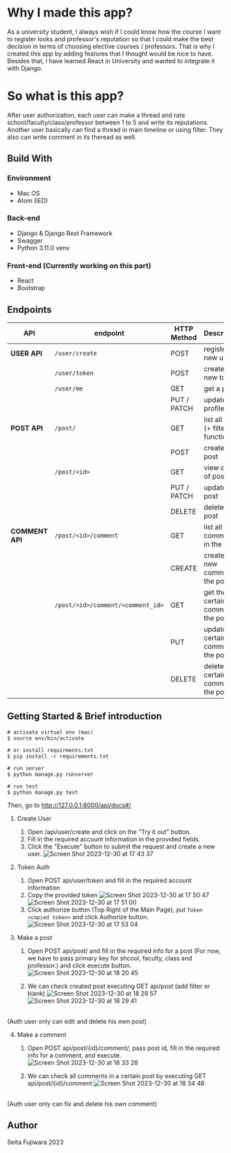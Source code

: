 # Why I made this app?
As a university student, I always wish if I could know how the course I want to register looks and professor's reputation so that I could make the best decision in terms of choosing elective courses / professors.
That is why I created this app by adding features that I thought would be nice to have. Besides that, I have learned React in University and wanted to integrate it with Django.


# So what is this app?
After user authorization, each user can make a thread and rate school/faculty/class/professor between 1 to 5 and write its reputations. Another user basically can find a thread in main timeline or using filter.
They also can write comment in its theread as well. 


## Build With

### Environment
- Mac OS
- Atom (IED)

### Back-end 
- Django & Django Rest Framework <br>
- Swagger
- Python 3.11.0 venv
  
### Front-end (Currently working on this part)
- React
- Bootstrap


## Endpoints
| API | endpoint | HTTP Method | Description |
| --- | --- | --- | --- |
| **USER API** | `/user/create` | POST | register a new user |
| | `/user/token` | POST | create a new token |
| | `/user/me` | GET | get a profile |
| | | PUT / PATCH | update a profile |
| **POST API** | `/post/` | GET| list all posts (+ filter function)|
| | | POST | create a post |
| | `/post/<id>` | GET | view details of post |
| | | PUT / PATCH | update a post |
| | | DELETE | delete a post |
| **COMMENT API** | `/post/<id>/comment` | GET| list all comments in the post |
| | | CREATE | create a new comment in the post |
| | `/post/<id>/comment/<comment_id>` | GET | get the certain comment in the post |
| | | PUT | update the certain comment in the post |
| | | DELETE | delete the certain comment in the post |

## Getting Started & Brief introduction

```
# activate virtual env (mac)
$ source env/bin/activate

# or install requirments.txt
$ pip install -r requirements.txt

# run server
$ python manage.py runserver

# run test
$ python manage.py test
```
Then, go to http://127.0.0.1:8000/api/docs#/

1. Create User 
    1. Open /api/user/create and click on the "Try it out" button.
    2. Fill in the required account information in the provided fields.
    3. Click the "Execute" button to submit the request and create a new user.
![Screen Shot 2023-12-30 at 17 43 37](https://github.com/seita-f/Grading-Board-DRF-React/assets/128184233/4a7f6f3f-cb6d-4e0d-8383-20a3de06d604)


2. Token Auth 
    1. Open POST api/user/token and fill in the required account information
    2. Copy the provided token
   ![Screen Shot 2023-12-30 at 17 50 47](https://github.com/seita-f/Grading-Board-DRF-React/assets/128184233/605fa237-2946-4ff2-9717-aa0e0c2e80a3)
   ![Screen Shot 2023-12-30 at 17 51 00](https://github.com/seita-f/Grading-Board-DRF-React/assets/128184233/879683d3-db07-4e82-a14e-89909d121373)
    3. Click authorize button (Top Right of the Main Page), put `Token <copied token>` and click Authorize button.
  ![Screen Shot 2023-12-30 at 17 53 04](https://github.com/seita-f/Grading-Board-DRF-React/assets/128184233/bb02a970-78f8-4c77-acc8-8cb795959e7e)


3. Make a post
    1. Open POST api/post/ and fill in the required info for a post (For now, we have to pass primary key for shcool, faculty, class and professor.) and click execute button.
    ![Screen Shot 2023-12-30 at 18 20 45](https://github.com/seita-f/Grading-Board-DRF-React/assets/128184233/12fcdf2c-6751-4780-93bf-375e3c031891)

    2. We can check created post executing GET api/post (add filter or blank)
  ![Screen Shot 2023-12-30 at 18 29 57](https://github.com/seita-f/Grading-Board-DRF-React/assets/128184233/6c09c737-674d-4b06-9150-ccc2dfeb5f55)
  ![Screen Shot 2023-12-30 at 18 29 41](https://github.com/seita-f/Grading-Board-DRF-React/assets/128184233/18525342-01d0-4894-9089-2d15e1dfb1f6)
 
<br>
(Auth user only can edit and delete his own post)

4. Make a comment
    1. Open POST api/post/{id}/comment/, pass post id, fill in the required info for a comment, and execute.
![Screen Shot 2023-12-30 at 18 33 28](https://github.com/seita-f/Grading-Board-DRF-React/assets/128184233/01d3d8a9-1f28-4d28-ae86-61c3d6403fe1)

    2. We can check all comments in a certain post by executing GET api/post/{id}/comment 
![Screen Shot 2023-12-30 at 18 34 48](https://github.com/seita-f/Grading-Board-DRF-React/assets/128184233/0695a8f8-cf6f-4e18-b7d9-266d3b030f43)

<br>
(Auth user only can fix and delete his own comment)


## Author
Seita Fujiwara 2023
